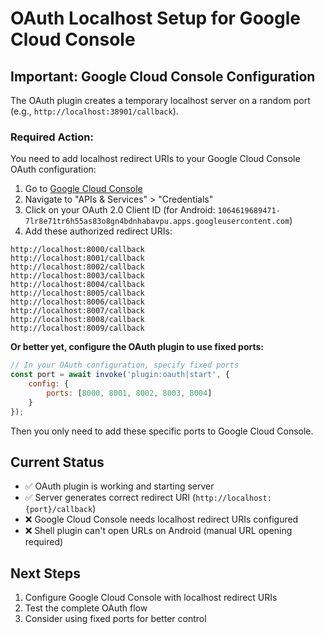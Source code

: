 # OAuth Localhost Setup for Google Cloud Console

## Important: Google Cloud Console Configuration

The OAuth plugin creates a temporary localhost server on a random port (e.g., `http://localhost:38901/callback`). 

### Required Action:

You need to add localhost redirect URIs to your Google Cloud Console OAuth configuration:

1. Go to [Google Cloud Console](https://console.cloud.google.com/)
2. Navigate to "APIs & Services" > "Credentials"
3. Click on your OAuth 2.0 Client ID (for Android: `1064619689471-7lr8e71tr6h55as83o8gn4bdnhabavpu.apps.googleusercontent.com`)
4. Add these authorized redirect URIs:

```
http://localhost:8000/callback
http://localhost:8001/callback
http://localhost:8002/callback
http://localhost:8003/callback
http://localhost:8004/callback
http://localhost:8005/callback
http://localhost:8006/callback
http://localhost:8007/callback
http://localhost:8008/callback
http://localhost:8009/callback
```

**Or better yet, configure the OAuth plugin to use fixed ports:**

```javascript
// In your OAuth configuration, specify fixed ports
const port = await invoke('plugin:oauth|start', {
    config: {
        ports: [8000, 8001, 8002, 8003, 8004]
    }
});
```

Then you only need to add these specific ports to Google Cloud Console.

## Current Status

- ✅ OAuth plugin is working and starting server
- ✅ Server generates correct redirect URI (`http://localhost:{port}/callback`)
- ❌ Google Cloud Console needs localhost redirect URIs configured
- ❌ Shell plugin can't open URLs on Android (manual URL opening required)

## Next Steps

1. Configure Google Cloud Console with localhost redirect URIs
2. Test the complete OAuth flow
3. Consider using fixed ports for better control
